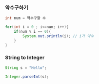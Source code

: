 
### 약수구하기
``` java
int num = 약수구할 수

for(int i = 0 ; i<=num; i++){
    if(num % i == 0){
        System.out.println(i); // i가 약수
    }
}
```

###
### String to Integer
``` java
String s = "Hello";

Integer.parseInt(s);
```